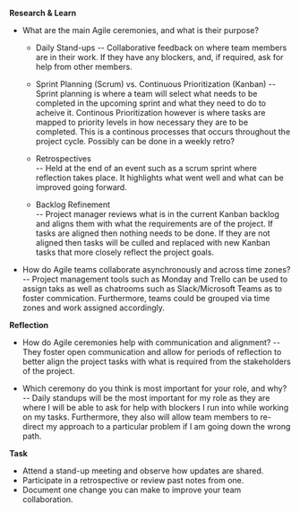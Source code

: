 **Research & Learn**

- What are the main Agile ceremonies, and what is their purpose?

  - Daily Stand-ups 
  -- Collaborative feedback on where team members are in their work. If they have any blockers, and, if required, ask for help from other members. 

  - Sprint Planning (Scrum) vs. Continuous Prioritization (Kanban) 
  -- Sprint planning is where a team will select what needs to be completed in the upcoming sprint and what they need to do to acheive it. Continous Prioritization however is where tasks are mapped to priority levels in how necessary they are to be completed. This is a continous processes that occurs throughout the project cycle. Possibly can be done in a weekly retro?

  - Retrospectives  
  -- Held at the end of an event such as a scrum sprint where reflection takes place. It highlights what went well and what can be improved going forward.

  - Backlog Refinement  
  -- Project manager reviews what is in the current Kanban backlog and aligns them with what the requirements are of the project. If tasks are aligned then nothing needs to be done. If they are not aligned then tasks will be culled and replaced with new Kanban tasks that more closely reflect the project goals. 


- How do Agile teams collaborate asynchronously and across time zones?
-- Project management tools such as Monday and Trello can be used to assign taks as well as chatrooms such as Slack/Microsoft Teams as to foster commication. Furthermore, teams could be grouped via time zones and work assigned accordingly. 

**Reflection**

- How do Agile ceremonies help with communication and alignment?
-- They foster open communication and allow for periods of reflection to better align the project tasks with what is required from the stakeholders of the project. 

- Which ceremony do you think is most important for your role, and why?
-- Daily standups will be the most important for my role as they are where I will be able to ask for help with blockers I run into while working on my tasks. Furthermore, they also will allow team members to re-direct my approach to a particular problem if I am going down the wrong path. 

**Task**

- Attend a stand-up meeting and observe how updates are shared.  
- Participate in a retrospective or review past notes from one.  
- Document one change you can make to improve your team collaboration.
